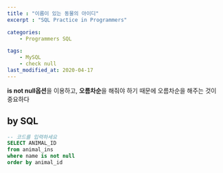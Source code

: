 ```yaml
---
title : "이름이 있는 동물의 아이디"
excerpt : "SQL Practice in Programmers"

categories:
    - Programmers SQL

tags:
    - MySQL
    - check null
last_modified_at: 2020-04-17
---
```


**is not null옵션**을 이용하고, **오름차순**을 해줘야 하기 때문에 오름차순을 해주는 것이 중요하다

## by SQL

```sql
-- 코드를 입력하세요
SELECT ANIMAL_ID
from animal_ins
where name is not null
order by animal_id
```